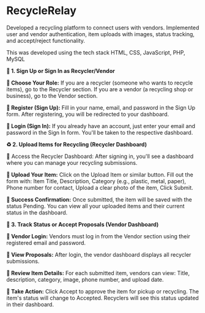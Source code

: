 # RecycleRelay
Developed a recycling platform to connect users with vendors. Implemented user and vendor authentication, item uploads with images, status tracking, and accept/reject functionality.

This was developed using the tech stack HTML, CSS, JavaScript, PHP, MySQL 


**👤 1. Sign Up or Sign In as Recycler/Vendor**

**🔹 Choose Your Role:**
If you are a recycler (someone who wants to recycle items), go to the Recycler section.
If you are a vendor (a recycling shop or business), go to the Vendor section.

**🔹 Register (Sign Up):**
Fill in your name, email, and password in the Sign Up form.
After registering, you will be redirected to your dashboard.

**🔹 Login (Sign In):**
If you already have an account, just enter your email and password in the Sign In form.
You'll be taken to the respective dashboard.

**♻️ 2. Upload Items for Recycling (Recycler Dashboard)**

🔹 Access the Recycler Dashboard:
After signing in, you'll see a dashboard where you can manage your recycling submissions.

**🔹 Upload Your Item:**
Click on the Upload Item or similar button.
  Fill out the form with:
    Item Title, 
    Description, 
    Category (e.g., plastic, metal, paper),
    Phone number for contact, 
    Upload a clear photo of the item,
    Click Submit.

**🔹 Success Confirmation:**
Once submitted, the item will be saved with the status Pending.
You can view all your uploaded items and their current status in the dashboard.

**🛒 3. Track Status or Accept Proposals (Vendor Dashboard)**

**🔹 Vendor Login:**
Vendors must log in from the Vendor section using their registered email and password.

**🔹 View Proposals:**
After login, the vendor dashboard displays all recycler submissions.

**🔹 Review Item Details:**
For each submitted item, vendors can view:
Title, description, category, image, phone number, and upload date.

**🔹 Take Action:**
Click Accept to approve the item for pickup or recycling.
The item's status will change to Accepted.
Recyclers will see this status updated in their dashboard.
